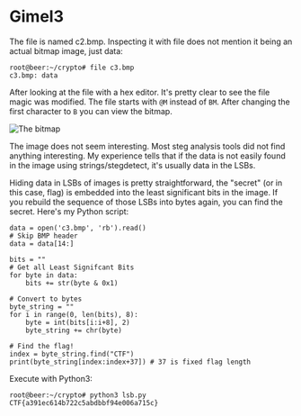 
# Gimel3
The file is named c2.bmp. Inspecting it with file does not mention it being an actual bitmap image, just data:

    root@beer:~/crypto# file c3.bmp
	c3.bmp: data

After looking at the file with a hex editor. It's pretty clear to see the file magic was modified. The file starts with `@M` instead of `BM`. After changing the first character to `B` you can view the bitmap.

![The bitmap](https://i.imgur.com/ukk5NUo.png)

The image does not seem interesting. Most steg analysis tools did not find anything interesting. My experience tells that if the data is not easily found in the image using strings/stegdetect, it's usually data in the LSBs.

Hiding data in LSBs of images is pretty straightforward, the "secret" (or in this case, flag) is embedded into the least significant bits in the image. If you rebuild the sequence of those LSBs into bytes again, you can find the secret. Here's my Python script:

    data = open('c3.bmp', 'rb').read()
	# Skip BMP header
	data = data[14:]

	bits = ""
	# Get all Least Signifcant Bits
	for byte in data:
	    bits += str(byte & 0x1)

	# Convert to bytes
	byte_string = ""
	for i in range(0, len(bits), 8):
	    byte = int(bits[i:i+8], 2)
	    byte_string += chr(byte)

	# Find the flag!
	index = byte_string.find("CTF")
	print(byte_string[index:index+37]) # 37 is fixed flag length

Execute with Python3:

    root@beer:~/crypto# python3 lsb.py
	CTF{a391ec614b722c5abdbbf94e006a715c}
